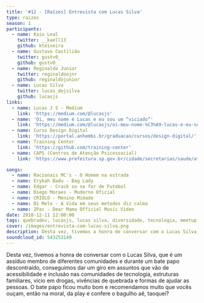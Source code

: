 ```yaml
---
title: '#12 - [Raízes] Entrevista com Lucas Silva'
type: raizes
season: 1
participants:
  - name: Kaio Leal
    twitter: __kaell13
    github: kteixeira
  - name: Gustavo Castilião
    twitter: gustv0_
    github: gustv0_
  - name: Reginaldo Junior
    twitter: reginaldoojnr
    github: reginaldojunior
  - name: Lucas Silva
    twitter: lucas_dejsilva
    github: lucasjs
links:
  - name: Lucas J S - Medium
    link: 'https://medium.com/@lucasjs'
  - name: 'Oi, meu nome é Lucas e eu sou um “viciado”'
    link: 'https://medium.com/@lucasjs/oi-meu-nome-%C3%A9-lucas-e-eu-sou-um-viciado-4a8a629cff5c'
  - name: Curso Design Digital
    link: 'https://portal.anhembi.br/graduacao/cursos/design-digital/'
  - name: Training Center
    link: 'https://github.com/training-center'
  - name: CAPS (Centros de Atenção Psicossocial)
    link: 'https://www.prefeitura.sp.gov.br/cidade/secretarias/saude/atencao_basica/index.php?p=204204'

songs:
  - name: Racionais MC's - O Homem na estrada
  - name: Erykah Badu - Bag Lady
  - name: Edgar - Crack so se for de Futebol
  - name: Diego Moraes - Muderno Oficial
  - name: CRIOLO - Menino Mimado
  - name: Di Melo - A Vida em seus metodos diz calma
  - name: 2Pac - Dear Mama Official Music Video
date: 2018-12-11 12:00:00
tags: quebradev, lucasjs, lucas silva, diversidade, tecnologia, meetup, inclusao, periferia, raízes
cover: /images/entrevista-com-lucas-silva.png
description: Desta vez, tivemos a honra de conversar com o Lucas Silva, que é um assíduo membro de diferentes comunidades.
soundcloud_id: 543253149
---
```


Desta vez, tivemos a honra de conversar com o Lucas Silva, que é um assíduo membro de diferentes comunidades e durante um bate papo descontraído, conseguimos dar um giro em assuntos que vão de acessibilidade e inclusão nas comunidades de tecnologia, estruturas familiares, vício em drogas, vivências de quebrada e formas de ajudar as pessoas. O bate papo ficou muito bom e recomendamos muito que vocês ouçam, então na moral, da play e confere o bagulho aê, taoquei?